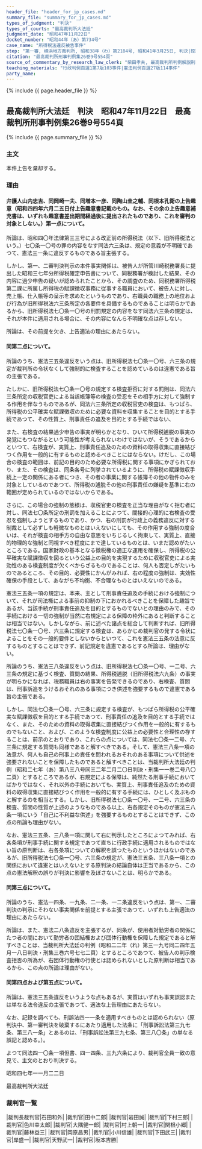 ```yaml
---
header_file: "header_for_jp_cases.md"
summary_file: "summary_for_jp_cases.md"
types_of_judgment: "判決"
types_of_courts: "最高裁判所大法廷"
judgment_date: "昭和47年11月22日"
docket_number: "昭和44年（あ）第734号"
case_name: "所得税法違反被告事件"
step: "第一審, 横浜地方裁判所, 昭和38年（わ）第2184号, 昭和41年3月25日, 判決|控訴審, 東京高等裁判所, 昭和41年（う）第959号, 昭和43年8月23日, 判決"
citation: "最高裁判所刑事判例集26巻9号554頁"
source_of_commentary_by_research_law_clerk: "柴田孝夫, 最高裁判所判例解説刑事篇昭和47年度218頁"
teaching_materials: "行政判例百選1第7版103事件|憲法判例百選27版114事件"
party_name:
---
```


{% include {{ page.header_file }}  %}

## 最高裁判所大法廷　判決　昭和47年11月22日　最高裁判所刑事判例集26巻9号554頁

{% include {{ page.summary_file }}  %}










### 主文



本件上告を棄却する。





### 理由



#### 弁護人山内忠吉、同岡崎一夫、同増本一彦、同陶山圭之輔、同根本孔衛の上告趣意（昭和四四年六月二五日付上告趣意書記載のもの。なお、その余の上告趣意補充書は、いずれも趣意書差出期間経過後に提出されたものであり、これを審判の対象としない。）第一点について。

所論は、昭和四〇年法律第三三号による改正前の所得税法（以下、旧所得税法という。）七〇条一〇号の罪の内容をなす同法六三条は、規定の意義が不明確であつて、憲法三一条に違反するものである旨主張する。

しかし、第一、二審判決判示の本件事実関係は、被告人が所管川崎税務署長に提出した昭和三七年分所得税確定申告書について、同税務署が検討した結果、その内容に過少申告の疑いが認められたことから、その調査のため、同税務署所得税第二課に所属し所得税の賦課徴収事務に従事する職員において、被告人に対し、売上帳、仕入帳等の呈示を求めたというものであり、右職員の職務上の地位および行為が旧所得税法六三条所定の各要件を具備するものであることは明らかであるから、旧所得税法七〇条一〇号の刑罰規定の内容をなす同法六三条の規定は、それが本件に適用される場合に、その内容になんら不明確な点は存しない。

所論は、その前提を欠き、上告適法の理由にあたらない。

#### 同第二点について。

所論のうち、憲法三五条違反をいう点は、旧所得税法七〇条一〇号、六三条の規定が裁判所の令状なくして強制的に検査することを認めているのは違憲である旨の主張である。

たしかに、旧所得税法七〇条一〇号の規定する検査拒否に対する罰則は、同法六三条所定の収税官吏による当該帳簿等の検査の受忍をその相手方に対して強制する作用を伴なうものであるが、同法六三条所定の収税官吏の検査は、もつぱら、所得税の公平確実な賦課徴収のために必要な資料を収集することを目的とする手続であつて、その性質上、刑事責任の追及を目的とする手続ではない、

また、右検査の結果過少申告の事実が明らかとなり、ひいて所得税逋脱の事実の発覚にもつながるという可能性が考えられないわけではないが、そうであるからといつて、右検査が、実質上、刑事責任追及のための資料の取得収集に直接結びつく作用を一般的に有するものと認めるべきことにはならない。けだし、この場合の検査の範囲は、前記の目的のため必要な所得税に関する事項にかぎられており、また、その検査は、同条各号に列挙されているように、所得税の賦課徴収手続上一定の関係にある者につき、その者の事業に関する帳簿その他の物件のみを対象としているのであつて、所得税の逋脱その他の刑事責任の嫌疑を基準に右の範囲が定められているのではないからである。

さらに、この場合の強制の態様は、収税官吏の検査を正当な理由がなく拒む者に対し、同法七〇条所定の刑罰を加えることによつて、間接的心理的に右検査の受忍を強制しようとするものであり、かつ、右の刑罰が行政上の義務違反に対する制裁として必ずしも軽微なものとはいえないにしても、その作用する強制の度合いは、それが検査の相手方の自由な意思をいちじるしく拘束して、実質上、直接的物理的な強制と同視すべき程度にまで達しているものとは、いまだ認めがたいところである。国家財政の基本となる徴税権の適正な運用を確保し、所得税の公平確実な賦課徴収を図るという公益上の目的を実現するために収税官吏による実効性のある検査制度が欠くべからざるものであることは、何人も否定しがたいものであるところ、その目的、必要性にかんがみれば、右の程度の強制は、実効性確保の手段として、あながち不均衡、不合理なものとはいえないのである。

憲法三五条一項の規定は、本来、主として刑事責任追及の手続における強制について、それが司法権による事前の抑制の下におかれるべきことを保障した趣旨であるが、当該手続が刑事責任追及を目的とするものでないとの理由のみで、その手続における一切の強制が当然に右規定による保障の枠外にあると判断することは相当ではない。しかしながら、前に述べた諸点を総合して判断すれば、旧所得税法七〇条一〇号、六三条に規定する検査は、あらかじめ裁判官の発する令状によることをその一般的要件としないからといつて、これを憲法三五条の法意に反するものとすることはできず、前記規定を違憲であるとする所論は、理由がない。

所論のうち、憲法三八条違反をいう点は、旧所得税法七〇条一〇号、一二号、六三条の規定に基づく検査、質問の結果、所得税逋脱（旧所得税法六九条）の事実が明らかになれば、税務職員は右の事実を告発できるのであり、右検査、質問は、刑事訴追をうけるおそれのある事項につき供述を強要するもので違憲である旨の主張である。

しかし、同法七〇条一〇号、六三条に規定する検査が、もつぱら所得税の公平確実な賦課徴収を目的とする手続であつて、刑事責任の追及を目的とする手続ではなく、また、そのための資料の取得収集に直接結びつく作用を一般的に有するものでもないこと、および、このような検査制度に公益上の必要性と合理性の存することは、前示のとおりであり、これらの点については、同法七〇条一二号、六三条に規定する質問も同様であると解すべきである。そして、憲法三八条一項の法意が、何人も自己の刑事上の責任を問われるおそれのある事項について供述を強要されないことを保障したものであると解すべきことは、当裁判所大法廷の判例（昭和二七年（あ）第八三八号同三二年二月二〇日判決・刑集一一巻二号八〇二頁）とするところであるが、右規定による保障は、純然たる刑事手続においてばかりではなく、それ以外の手続においても、実質上、刑事責任追及のための資料の取得収集に直接結びつく作用を一般的に有する手続には、ひとしく及ぶものと解するのを相当とする。しかし、旧所得税法七〇条一〇号、一二号、六三条の検査、質問の性質が上述のようなものである以上、右各規定そのものが憲法三八条一項にいう「自己に不利益な供述」を強要するものとすることはできず、この点の所論も理由がない。

なお、憲法三五条、三八条一項に関して右に判示したところによつてみれば、右各条項が刑事手続に関する規定であつて直ちに行政手続に適用されるものではない旨の原判断は、右各条項についての解釈を誤つたものというほかはないのであるが、旧所得税法七〇条一〇号、六三条の規定が、憲法三五条、三八条一項との関係において違憲とはいえないとする原判決の結論自体は正当であるから、この点の憲法解釈の誤りが判決に影響を及ぼさないことは、明らかである。

#### 同第三点について。

所論のうち、憲法一四条、一九条、二一条、一二条違反をいう点は、第一、二審判決の判示にそわない事実関係を前提とする主張であつて、いずれも上告適法の理由にあたらない。

所論は、また、憲法二八条違反を主張するが、同条が、使用者対勤労者の関係にたつ者の間において勤労者の団結権および団体行動権を保障した規定であると解すべきことは、当裁判所大法廷の判例（昭和二二年（れ）第三一九号同二四年五月一八日判決・刑集三巻六号七七二頁）とするところであつて、被告人の判示検査拒否の所為が、右団体行動権の行使とは認められないとした原判断は相当であるから、この点の所論は理由がない。

#### 同第四点および第五点について。

所論は、憲法三五条違反をいうような点もあるが、実質はいずれも事実誤認または単なる法令違反の主張であつて、適法な上告理由にあたらない。

なお、記録を調べても、刑訴法四一一条を適用すべきものとは認められない（原判決中、第一審判決を破棄するにあたり適用した法条に「刑事訴訟法第三九七条、第三八一条」とあるのは、「刑事訴訟法第三九七条、第三八〇条」の単なる誤記と認める。）。

よつて同法四一〇条一項但書、四一四条、三九六条により、裁判官全員一致の意見で、主文のとおり判決する。



昭和四七年一一月二二日

最高裁判所大法廷

### 裁判官一覧

|裁判長裁判官|石田和外|
|裁判官|田中二郎|
|裁判官|岩田誠|
|裁判官|下村三郎|
|裁判官|色川幸太郎|
|裁判官|大隅健一郎|
|裁判官|村上朝一|
|裁判官|関根小郷|
|裁判官|藤林益三|
|裁判官|岡原昌男|
|裁判官|小川信雄|
|裁判官|下田武三|
|裁判官|岸盛一|
|裁判官|天野武一|
|裁判官|坂本吉勝|

